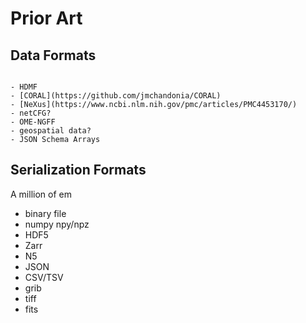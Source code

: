 # Prior Art

## Data Formats

```{draft} sup

- HDMF
- [CORAL](https://github.com/jmchandonia/CORAL)
- [NeXus](https://www.ncbi.nlm.nih.gov/pmc/articles/PMC4453170/)
- netCFG?
- OME-NGFF
- geospatial data?
- JSON Schema Arrays
```

## Serialization Formats

A million of em

- binary file
- numpy npy/npz
- HDF5
- Zarr
- N5
- JSON
- CSV/TSV
- grib
- tiff
- fits

